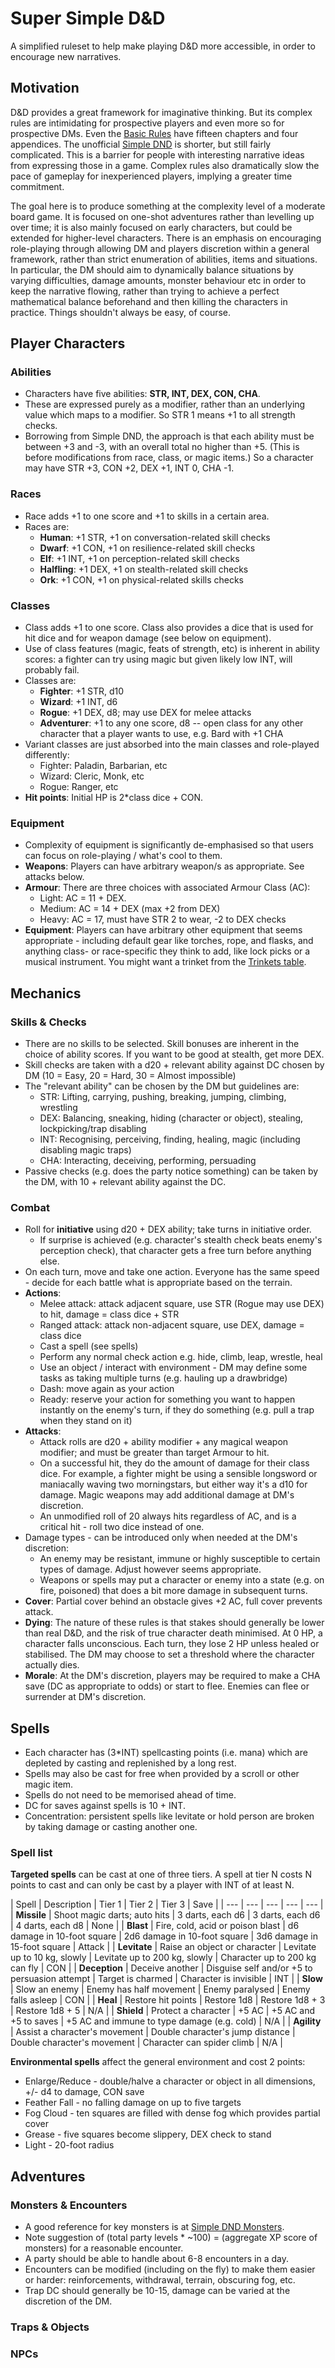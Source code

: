 # Super Simple D&D
A simplified ruleset to help make playing D&D more accessible, in order to encourage new narratives.

## Motivation
D&D provides a great framework for imaginative thinking. But its complex rules are intimidating for prospective players and even more so for prospective DMs. Even the [Basic Rules](https://www.dndbeyond.com/sources/basic-rules) have fifteen chapters and four appendices. The unofficial [Simple DND](https://simplednd.wordpress.com/) is shorter, but still fairly complicated. This is a barrier for people with interesting narrative ideas from expressing those in a game. Complex rules also dramatically slow the pace of gameplay for inexperienced players, implying a greater time commitment. 

The goal here is to produce something at the complexity level of a moderate board game. It is focused on one-shot adventures rather than levelling up over time; it is also mainly focused on early characters, but could be extended for higher-level characters. There is an emphasis on encouraging role-playing through allowing DM and players discretion within a general framework, rather than strict enumeration of abilities, items and situations. In particular, the DM should aim to dynamically balance situations by varying difficulties, damage amounts, monster behaviour etc in order to keep the narrative flowing, rather than trying to achieve a perfect mathematical balance beforehand and then killing the characters in practice. Things shouldn't always be easy, of course.

## Player Characters
### Abilities
- Characters have five abilities: **STR, INT, DEX, CON, CHA**.
- These are expressed purely as a modifier, rather than an underlying value which maps to a modifier. So STR 1 means +1 to all strength checks.
- Borrowing from Simple DND, the approach is that each ability must be between +3 and -3, with an overall total no higher than +5. (This is before modifications from race, class, or magic items.) So a character may have STR +3, CON +2, DEX +1, INT 0, CHA -1.

### Races
- Race adds +1 to one score and +1 to skills in a certain area. 
- Races are: 
  - **Human**: +1 STR, +1 on conversation-related skill checks
  - **Dwarf**: +1 CON, +1 on resilience-related skill checks
  - **Elf**: +1 INT, +1 on perception-related skill checks
  - **Halfling**: +1 DEX, +1 on stealth-related skill checks
  - **Ork**: +1 CON, +1 on physical-related skills checks

### Classes
- Class adds +1 to one score. Class also provides a dice that is used for hit dice and for weapon damage (see below on equipment).
- Use of class features (magic, feats of strength, etc) is inherent in ability scores: a fighter can try using magic but given likely low INT, will probably fail.
- Classes are:
  - **Fighter**: +1 STR, d10
  - **Wizard**: +1 INT, d6
  - **Rogue**: +1 DEX, d8; may use DEX for melee attacks
  - **Adventurer**: +1 to any one score, d8 -- open class for any other character that a player wants to use, e.g. Bard with +1 CHA
- Variant classes are just absorbed into the main classes and role-played differently:
  - Fighter: Paladin, Barbarian, etc
  - Wizard: Cleric, Monk, etc
  - Rogue: Ranger, etc
- **Hit points**: Initial HP is 2*class dice + CON.

### Equipment
- Complexity of equipment is significantly de-emphasised so that users can focus on role-playing / what's cool to them.
- **Weapons**: Players can have arbitrary weapon/s as appropriate. See attacks below.
- **Armour**: There are three choices with associated Armour Class (AC):
  - Light: AC = 11 + DEX.
  - Medium: AC = 14 + DEX (max +2 from DEX) 
  - Heavy: AC = 17, must have STR 2 to wear, -2 to DEX checks
- **Equipment**: Players can have arbitrary other equipment that seems appropriate - including default gear like torches, rope, and flasks, and anything class- or race-specific they think to add, like lock picks or a musical instrument. You might want a trinket from the [Trinkets table](https://www.dndbeyond.com/sources/basic-rules/equipment#Trinkets).

## Mechanics
### Skills & Checks
- There are no skills to be selected. Skill bonuses are inherent in the choice of ability scores. If you want to be good at stealth, get more DEX.
- Skill checks are taken with a d20 + relevant ability against DC chosen by DM (10 = Easy, 20 = Hard, 30 = Almost impossible)
- The "relevant ability" can be chosen by the DM but guidelines are:
  - STR: Lifting, carrying, pushing, breaking, jumping, climbing, wrestling
  - DEX: Balancing, sneaking, hiding (character or object), stealing, lockpicking/trap disabling
  - INT: Recognising, perceiving, finding, healing, magic (including disabling magic traps)
  - CHA: Interacting, deceiving, performing, persuading
- Passive checks (e.g. does the party notice something) can be taken by the DM, with 10 + relevant ability against the DC.

### Combat
- Roll for **initiative** using d20 + DEX ability; take turns in initiative order.
  - If surprise is achieved (e.g. character's stealth check beats enemy's perception check), that character gets a free turn before anything else.
- On each turn, move and take one action. Everyone has the same speed - decide for each battle what is appropriate based on the terrain.
- **Actions**:
  - Melee attack: attack adjacent square, use STR (Rogue may use DEX) to hit, damage = class dice + STR
  - Ranged attack: attack non-adjacent square, use DEX, damage = class dice
  - Cast a spell (see spells)
  - Perform any normal check action e.g. hide, climb, leap, wrestle, heal
  - Use an object / interact with environment - DM may define some tasks as taking multiple turns (e.g. hauling up a drawbridge)
  - Dash: move again as your action
  - Ready: reserve your action for something you want to happen instantly on the enemy's turn, if they do something (e.g. pull a trap when they stand on it)
- **Attacks**:
  - Attack rolls are d20 + ability modifier + any magical weapon modifier; and must be greater than target Armour to hit.
  - On a successful hit, they do the amount of damage for their class dice. For example, a fighter might be using a sensible longsword or maniacally waving two morningstars, but either way it's a d10 for damage. Magic weapons may add additional damage at DM's discretion.
  - An unmodified roll of 20 always hits regardless of AC, and is a critical hit - roll two dice instead of one.
- Damage types - can be introduced only when needed at the DM's discretion:
  - An enemy may be resistant, immune or highly susceptible to certain types of damage. Adjust however seems appropriate.
  - Weapons or spells may put a character or enemy into a state (e.g. on fire, poisoned) that does a bit more damage in subsequent turns.
- **Cover**: Partial cover behind an obstacle gives +2 AC, full cover prevents attack.
- **Dying**: The nature of these rules is that stakes should generally be lower than real D&D, and the risk of true character death minimised. At 0 HP, a character falls unconscious. Each turn, they lose 2 HP unless healed or stabilised. The DM may choose to set a threshold where the character actually dies.
- **Morale**: At the DM's discretion, players may be required to make a CHA save (DC as appropriate to odds) or start to flee. Enemies can flee or surrender at DM's discretion.


## Spells
- Each character has (3*INT) spellcasting points (i.e. mana) which are depleted by casting and replenished by a long rest. 
- Spells may also be cast for free when provided by a scroll or other magic item.
- Spells do not need to be memorised ahead of time.
- DC for saves against spells is 10 + INT.
- Concentration: persistent spells like levitate or hold person are broken by taking damage or casting another one.

### Spell list
**Targeted spells** can be cast at one of three tiers. A spell at tier N costs N points to cast and can only be cast by a player with INT of at least N.

| Spell | Description | Tier 1 | Tier 2 | Tier 3 | Save |
| --- | --- | --- | --- | --- |
| **Missile** | Shoot magic darts; auto hits | 3 darts, each d6 | 3 darts, each d6 | 4 darts, each d8 | None |
| **Blast** | Fire, cold, acid or poison blast | d6 damage in 10-foot square | 2d6 damage in 10-foot square | 3d6 damage in 15-foot square | Attack |
| **Levitate** | Raise an object or character | Levitate up to 10 kg, slowly | Levitate up to 200 kg, slowly | Character up to 200 kg can fly | CON |
| **Deception** | Deceive another | Disguise self and/or +5 to persuasion attempt | Target is charmed | Character is invisible | INT |
| **Slow** | Slow an enemy | Enemy has half movement | Enemy paralysed | Enemy falls asleep | CON |
| **Heal** | Restore hit points | Restore 1d8 | Restore 1d8 + 3 | Restore 1d8 + 5 | N/A |
| **Shield** | Protect a character | +5 AC | +5 AC and +5 to saves | +5 AC and immune to type damage (e.g. cold) | N/A |
| **Agility** | Assist a character's movement | Double character's jump distance | Double character's movement | Character can spider climb | N/A |

**Environmental spells** affect the general environment and cost 2 points:
  - Enlarge/Reduce - double/halve a character or object in all dimensions, +/- d4 to damage, CON save
  - Feather Fall - no falling damage on up to five targets
  - Fog Cloud - ten squares are filled with dense fog which provides partial cover
  - Grease - five squares become slippery, DEX check to stand
  - Light - 20-foot radius

## Adventures
### Monsters & Encounters
- A good reference for key monsters is at [Simple DND Monsters](https://simplednd.wordpress.com/monsters/).
- Note suggestion of (total party levels * ~100) = (aggregate XP score of monsters) for a reasonable encounter.
- A party should be able to handle about 6-8 encounters in a day.
- Encounters can be modified (including on the fly) to make them easier or harder: reinforcements, withdrawal, terrain, obscuring fog, etc. 
- Trap DC should generally be 10-15, damage can be varied at the discretion of the DM.
### Traps & Objects

### NPCs



